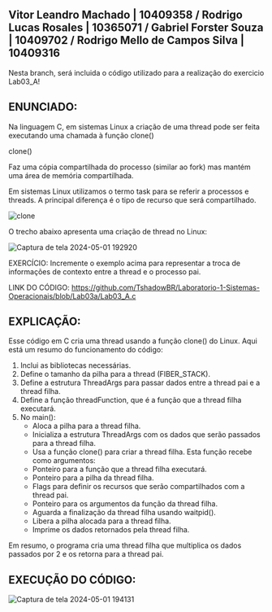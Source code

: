 ## Vitor Leandro Machado | 10409358 / Rodrigo Lucas Rosales | 10365071 / Gabriel Forster Souza | 10409702 / Rodrigo Mello de Campos Silva | 10409316

Nesta branch, será incluida o código utilizado para a realização do exercicio Lab03_A!

## ENUNCIADO:

Na linguagem C, em sistemas Linux a criação de uma thread pode ser feita executando uma chamada à função clone()

clone()

Faz uma cópia compartilhada do processo (similar ao fork) mas mantém uma área de memória compartilhada.

Em sistemas Linux utilizamos o termo task para se referir a processos e threads. A principal diferença é o tipo de recurso que será compartilhado.

![clone](https://github.com/TshadowBR/Laboratorio-1-Sistemas-Operacionais/assets/32850196/f1ff67e7-e79a-4430-8470-42001fbd01f7)

O trecho abaixo apresenta uma criação de thread no Linux:


![Captura de tela 2024-05-01 192920](https://github.com/TshadowBR/Laboratorio-1-Sistemas-Operacionais/assets/32850196/d6a7a1d8-7edf-407c-a8dc-445f333c3b96)

EXERCÍCIO: Incremente o exemplo acima para representar a troca de informações de contexto entre a thread e o processo pai.


LINK DO CÓDIGO: https://github.com/TshadowBR/Laboratorio-1-Sistemas-Operacionais/blob/Lab03a/Lab03_A.c

## EXPLICAÇÃO:

Esse código em C cria uma thread usando a função clone() do Linux. Aqui está um resumo do funcionamento do código:
1. Inclui as bibliotecas necessárias.
2. Define o tamanho da pilha para a thread (FIBER_STACK).
3. Define a estrutura ThreadArgs para passar dados entre a thread pai e a thread filha.
4. Define a função threadFunction, que é a função que a thread filha executará.
5. No main():
     *  Aloca a pilha para a thread filha.
     *  Inicializa a estrutura ThreadArgs com os dados que serão passados para a thread filha.
     *  Usa a função clone() para criar a thread filha. Esta função recebe como argumentos:
     *  Ponteiro para a função que a thread filha executará.
     *  Ponteiro para a pilha da thread filha.
     *  Flags para definir os recursos que serão compartilhados com a thread pai.
     *  Ponteiro para os argumentos da função da thread filha.
     *  Aguarda a finalização da thread filha usando waitpid().
     *  Libera a pilha alocada para a thread filha.
     *  Imprime os dados retornados pela thread filha.

Em resumo, o programa cria uma thread filha que multiplica os dados passados por 2 e os retorna para a thread pai.

## EXECUÇÃO DO CÓDIGO:

![Captura de tela 2024-05-01 194131](https://github.com/TshadowBR/Laboratorio-1-Sistemas-Operacionais/assets/32850196/711a5486-f3fc-4341-bd76-fd2a84c04a09)
